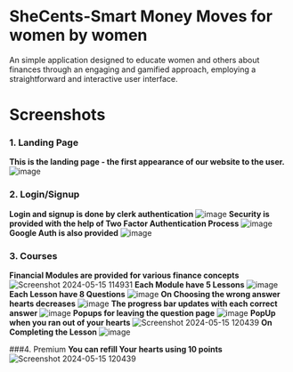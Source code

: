 # SheCents-Smart Money Moves for women by women 

An simple application designed to educate women and others about finances through an engaging and gamified approach, 
employing a straightforward and interactive user interface.

# Screenshots 

### 1. Landing Page 
**This is the landing page - the first appearance of our website to the user.**
![image](https://github.com/singh-anushka/SheCents/assets/115483735/fbf1cccb-d531-4e6f-95f3-acefdff56383)

### 2. Login/Signup
**Login and signup is done by clerk authentication**
![image](https://github.com/singh-anushka/SheCents/assets/115483735/dd32a31a-eda4-471f-9a99-5eed16c992f2)
**Security is provided with the help of Two Factor Authentication Process**
![image](https://github.com/singh-anushka/SheCents/assets/115483735/a8e64c7a-5e4c-4ee3-a5d8-845bd509b4b2)
**Google Auth is also provided**
![image](https://github.com/singh-anushka/SheCents/assets/115483735/aa632188-d3a6-432e-96a2-aaff89409aea)

### 3. Courses
**Financial Modules are provided for various finance concepts**
![Screenshot 2024-05-15 114931](https://github.com/singh-anushka/SheCents/assets/115483735/f0b4443d-5cef-4a68-b367-703b69f22d64)
**Each Module have 5 Lessons**
![image](https://github.com/singh-anushka/SheCents/assets/115483735/b6809e89-e7ea-47da-932d-34ace39ec147)
**Each Lesson have 8 Questions**
![image](https://github.com/singh-anushka/SheCents/assets/115483735/5b294b0d-f336-4b1f-93db-a792637f9b1c)
**On Choosing the wrong answer hearts decreases**
![image](https://github.com/singh-anushka/SheCents/assets/115483735/6f52270b-260b-4eee-9222-a6005d81c3da)
**The progress bar updates with each correct answer**
![image](https://github.com/singh-anushka/SheCents/assets/115483735/0c782ced-77df-4d30-962a-45519b1ecd99)
**Popups for leaving the question page**
![image](https://github.com/singh-anushka/SheCents/assets/115483735/d2e39511-e4ae-42e4-b0aa-a451f8d46746)
**PopUp when you ran out of your hearts**
![Screenshot 2024-05-15 120439](https://github.com/singh-anushka/SheCents/assets/115483735/c605d225-26f3-4b46-b3d8-3727a83eca8d)
**On Completing the Lesson**
![image](https://github.com/singh-anushka/SheCents/assets/115483735/6565eefe-accc-403f-994d-85726debe3d8)



###4. Premium 
**You can refill Your hearts using 10 points**
![Screenshot 2024-05-15 120439](https://github.com/singh-anushka/SheCents/assets/115483735/e3bd69fd-d350-48c6-bab3-5a22e662ecdd)













